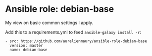 # Ansible role: debian-base

My view on basic common settings I apply.

Add this to a requirements.yml to feed `ansible-galaxy install -r`:
```
- src: https://github.com/aurelienmaury/ansible-role-debian-base
  version: master
  name: debian-base
```
